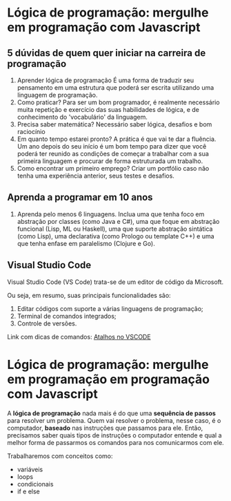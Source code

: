# Lógica de programação: mergulhe em programação com Javascript 
## 5 dúvidas de quem quer iniciar na carreira de programação 

1. Aprender lógica de programação 
É uma forma de traduzir seu pensamento em uma estrutura que poderá ser escrita utilizando uma linguagem de programação. 
2. Como praticar? 
Para ser um bom programador, é realmente necessário muita repetição e exercício das suas habilidades de lógica, e de conhecimento do 'vocabulário' da linguagem.
3. Precisa saber matemática?
Necessário saber lógica, desafios e bom raciocínio 
4. Em quanto tempo estarei pronto? 
A prática é que vai te dar a fluência. Um ano depois do seu início é um bom tempo para dizer que você poderá ter reunido as condições de começar a trabalhar com a sua primeira linguagem e procurar de forma estruturada um trabalho.
5. Como encontrar um primeiro emprego? 
Criar um portfólio caso não tenha uma experiência anterior, seus testes e desafios. 


## Aprenda a programar em 10 anos 
1. Aprenda pelo menos 6 linguagens. Inclua uma que tenha foco em abstração por classes (como Java e C#), uma que foque em abstração funcional (Lisp, ML ou Haskell), uma que suporte abstração sintática (como Lisp), uma declarativa (como Prologo ou template C++) e uma que tenha enfase em paralelismo (Clojure e Go).

## Visual Studio Code 
Visual Studio Code (VS Code) trata-se de um editor de código da Microsoft. 

Ou seja, em resumo, suas principais funcionalidades são:

1. Editar códigos com suporte a várias linguagens de programação;
2. Terminal de comandos integrados;
3. Controle de versões.

Link com dicas de comandos: [Atalhos no VSCODE](https://www.alura.com.br/artigos/visualstudio-code-instalacao-teclas-de-atalho-plugins-e-integracoes)

# Lógica de programação: mergulhe em programação em programação com Javascript 
A **lógica de programação** nada mais é do que uma **sequência de passos** para resolver um problema. Quem vai resolver o problema, nesse caso, é o computador, **baseado** nas instruções que passamos para ele. Então, precisamos saber quais tipos de instruções o computador entende e qual a melhor forma de passarmos os comandos para nos comunicarmos com ele.

Trabalharemos com conceitos como: 
 - variáveis
 - loops
 - condicionais
 - if e else